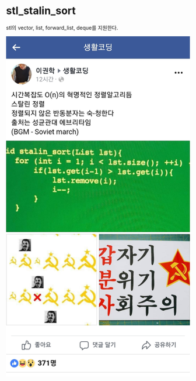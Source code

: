 # stl_stalin_sort
  
stl의 vector, list, forward_list, deque를 지원한다.
  
![boom](https://github.com/myyrakle/stl_stalin_sort/blob/master/Screenshot_20190111-130847_Chrome.jpg)
